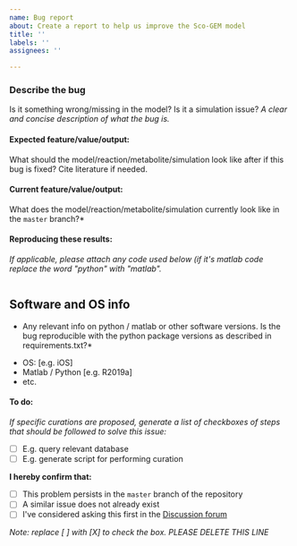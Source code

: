 ```yaml
---
name: Bug report
about: Create a report to help us improve the Sco-GEM model
title: ''
labels: ''
assignees: ''

---
```


### Describe the bug
Is it something wrong/missing in the model? Is it a simulation issue? *A clear and concise description of what the bug is.*

#### Expected feature/value/output:
What should the model/reaction/metabolite/simulation look like after if this bug is fixed? Cite literature if needed.

#### Current feature/value/output:
What does the model/reaction/metabolite/simulation currently look like in the `master` branch?*

#### Reproducing these results:
*If applicable, please attach any code used below (if it's matlab code replace the word "python" with "matlab".*
```python

```
## Software and OS info
* Any relevant info on python / matlab or other software versions. Is the bug reproducible with the python package versions as described in requirements.txt?*
 - OS: [e.g. iOS]
 - Matlab / Python [e.g. R2019a]
 - etc.

#### To do:
*If specific curations are proposed, generate a list of checkboxes of steps that should be followed to solve this issue:*
- [ ] E.g. query relevant database
- [ ] E.g. generate script for performing curation

**I hereby confirm that:**
- [ ] This problem persists in the `master` branch of the repository
- [ ] A similar issue does not already exist
- [ ] I've considered asking this first in the [Discussion forum](https://github.com/SysBioChalmers/Sco-GEM/discussions)

*Note: replace [ ] with [X] to check the box. PLEASE DELETE THIS LINE*
